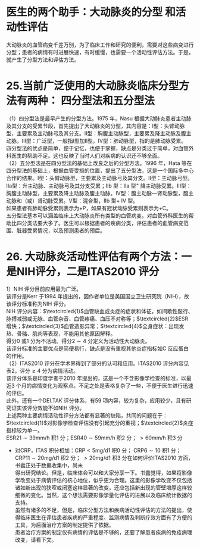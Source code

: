 # 医生的两个助手：大动脉炎的分型 和活动性评估  
大动脉炎的血管病变千差万别，为了临床工作和研究的便利，需要对这些病变进行分型；患者的病情有时进展快速，有时缓慢，也需要一个活动性评估方法。于是，就产生了分型方法和评估方法。  
# 25.当前广泛使用的大动脉炎临床分型方法有两种： 四分型法和五分型法  
（1）四分型法是最早产生的分型方法。1975 年，Nasu 根据大动脉炎患者主动脉及其分支的受累节段，首先提出了大动脉炎的分型，其内容是：Ⅰ型：头臂动脉型，主要累及主动脉弓及其分支。Ⅱ型：胸腹主动脉型，主要累及降主动脉及腹主动脉。Ⅲ型：广泛型，一般指Ⅰ型加Ⅱ型。Ⅳ型：肺动脉型，指的是肺动脉受累。  
四分型法的优点是简单，便于记忆，也便于掌握，缺点是分类过于简单，对血管外科医生的帮助不足。这也反映了当时人们对疾病的认识还不够全面。  
（2）五分型法是在四分型法的基础上改良之后的分型方法。1996 年，Hata 等在四分型法的基础上，根据血管受损的位置，提出了五分型法，这是一个国际多中心合作的结果。Ⅰ型：头臂动脉型，主要累及主动脉弓及其分支。Ⅱ型：主动脉弓型。Ⅱa型：升主动脉、主动脉弓及其分支受累；Ⅱb 型：Ⅱa 型$^+$ 降主动脉受累。Ⅲ型：胸腹主动脉型，主要累及降主动脉及腹主动脉。Ⅳ型：腹主动脉—肾动脉型，腹主动脉和（或）肾动脉受累。Ⅴ型：混合型，Ⅱb 型$+\mathrm{~IV~}$型。  
如果患者有肺动脉受累则表示为$+\mathrm{P}$，如果有冠状动脉受累则表示为$+\mathrm{C}$。  
五分型法基本可以涵盖临床上大动脉炎所有类型的血管病变。对血管外科医生的帮助比四分类法要大多了。医生可以根据患者的疾病分类，评估患者的血管病变范围、脏器受累情况，以及预测患者的预后。  
# 26. 大动脉炎活动性评估有两个方法：一是NIH评分，二是ITAS2010 评分  
1）NIH 评分目前应用最为广泛。  
该评分是Kerr 于1994 年提出的，因作者单位是美国国立卫生研究院（NIH），故该评分标准称为NIH 评分。  
NIH 评分内容：$\textcircled{1}$血管缺血或炎症的症状和体征，如间歇性跛行、脉搏减弱或无脉、血管杂音、血管疼痛、血压不对称等；$\textcircled{2}$ESR 增快；$\textcircled{3}$血管造影异常；$\textcircled{4}$全身症状：出现发热、骨骼、肌肉等表现，不能用其他原因解释。  
得分0 或1 分为不活动。得分$2\sim4$ 分定义为活动性大动脉炎。  
该评分标准的主要优点是简便易行，缺点是没有重视其他炎症指标如C 反应蛋白的作用。  
（2）ITAS2010 评分在学术界得到了部分的认可和应用。ITAS2010 评分内容见表2，评分$\geqslant4$ 分为病情活动。  
该评分体系是印度学者于2010 年提出的，这是一个不含影像学检查的标准，以最近3 个月的病情变化为观察点。不足之处是表格复杂了一些，不便于医生进行迅速的评估。  
此外，还有一个DEI.TAK 评分体系，有59 项内容，较为复杂，应用较少，且有研究证实该评分效能不如NIH 评分。  
上述两种主要病情活动性评分方法都有显著的缺陷，共同的问题在于：$\textcircled{1}$对影像学检查评估没有引起充分的重视；$\textcircled{2}$炎症指标较为单一。  
$\mathrm{ESR21}\sim39\mathrm{mm/h}$ 积1 分；$\mathrm{ESR40}\sim59\mathrm{mm/h}$ 积2 分；
$>60\mathrm{{mm}/\mathrm{{h}}}$ 积3 分
- 对CRP，ITAS 积分相加：$\mathrm{CRP}<5\mathrm{mg/d}1$ 积0 分；
$\mathrm{CRP6}\sim10$ 积1 分；$\mathrm{CRP11}\sim20\mathrm{mg/d1}$ 积2 分；
$>20\mathrm{mg/d}1$ 积3 分在如何评价ITAS2010 方面，书蠹正处于数据收集中，尚未  
得出研究结论。但是，临床体会可以和大家分享一下。书蠹觉得，如果将影像学改变处于病情评估的核心地位，似乎更为合理。这里的影像学改变不仅包括诸如新出现的狭窄或闭塞这样显著的改变，还应包括新出现的管壁增厚这样较细微的变化。当然，这个想法需要影像学量化评估的进展以及临床统计数据的支持。  
虽然有诸多的不足，但是，临床分型方法和疾病活动性评估的方法的提出，使得临床医生在评估患者疾病的严重程度、监测病情及判断疗效方面有了方便的工具，为后面治疗方案的制定提供了依据。  
患者治疗方案的制定仅有病情的评估是不够的，还要了解患者疾病的免疫病理改变，请看下文。  
